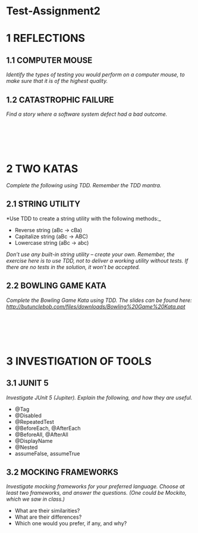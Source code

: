 # Test-Assignment2

# 1 REFLECTIONS
## 1.1 COMPUTER MOUSE
*Identify the types of testing you would perform on a computer mouse, to make sure
that it is of the highest quality.*

## 1.2 CATASTROPHIC FAILURE
*Find a story where a software system defect had a bad outcome.*

<br><br><br><br>

# 2 TWO KATAS
*Complete the following using TDD. Remember the TDD mantra.*
## 2.1 STRING UTILITY

*Use TDD to create a string utility with the following methods:_
- Reverse string (aBc -> cBa)
- Capitalize string (aBc -> ABC)
- Lowercase string (aBc -> abc)

*Don’t use any built-in string utility – create your own. Remember, the exercise here is to
use TDD, not to deliver a working utility without tests. If there are no tests in the
solution, it won’t be accepted.*

## 2.2 BOWLING GAME KATA
*Complete the Bowling Game Kata using TDD. The slides can be found here:
http://butunclebob.com/files/downloads/Bowling%20Game%20Kata.ppt*

<br><br><br><br>

# 3 INVESTIGATION OF TOOLS
## 3.1 JUNIT 5
*Investigate JUnit 5 (Jupiter). Explain the following, and how they are useful.*
- @Tag
- @Disabled
- @RepeatedTest
- @BeforeEach, @AfterEach
- @BeforeAll, @AfterAll
- @DisplayName
- @Nested
- assumeFalse, assumeTrue

## 3.2 MOCKING FRAMEWORKS
*Investigate mocking frameworks for your preferred language. Choose at least two
frameworks, and answer the questions. (One could be Mockito, which we saw in class.)*
- What are their similarities?
- What are their differences?
- Which one would you prefer, if any, and why?